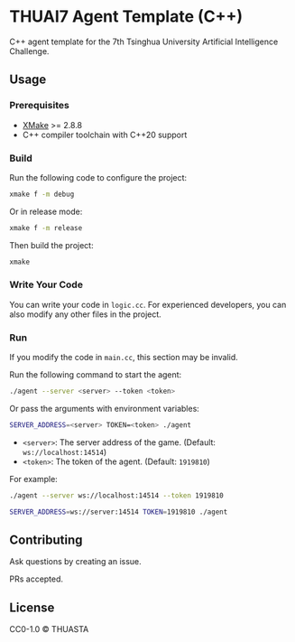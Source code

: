 # THUAI7 Agent Template (C++)

C++ agent template for the 7th Tsinghua University Artificial Intelligence Challenge.

## Usage

### Prerequisites

- [XMake](https://xmake.io) >= 2.8.8
- C++ compiler toolchain with C++20 support

### Build

Run the following code to configure the project:

```bash
xmake f -m debug
```

Or in release mode:

```bash
xmake f -m release
```

Then build the project:

```bash
xmake
```

### Write Your Code

You can write your code in `logic.cc`. For experienced developers, you can also modify any other files in the project.

### Run

If you modify the code in `main.cc`, this section may be invalid.

Run the following command to start the agent:

```bash
./agent --server <server> --token <token>
```

Or pass the arguments with environment variables:

```bash
SERVER_ADDRESS=<server> TOKEN=<token> ./agent
```

- `<server>`: The server address of the game. (Default: `ws://localhost:14514`)
- `<token>`: The token of the agent. (Default: `1919810`)

For example:

```bash
./agent --server ws://localhost:14514 --token 1919810
```

```bash
SERVER_ADDRESS=ws://server:14514 TOKEN=1919810 ./agent
```

## Contributing

Ask questions by creating an issue.

PRs accepted.

## License

CC0-1.0 © THUASTA
